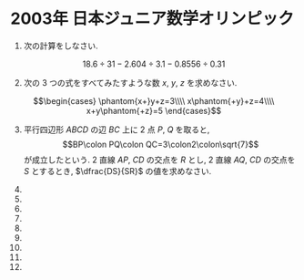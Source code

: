 # 2003年 日本ジュニア数学オリンピック

1. 次の計算をしなさい.

$$18.6\div31-2.604\div3.1-0.8556\div0.31$$

2. 次の $3$ つの式をすべてみたすような数 $x$, $y$, $z$ を求めなさい. 

$$\begin{cases}
\phantom{x+}y+z=3\\\\
x\phantom{+y}+z=4\\\\
x+y\phantom{+z}=5
\end{cases}$$

3. 平行四辺形 $ABCD$ の辺 $BC$ 上に $2$ 点 $P$, $Q$ を取ると, 
$$BP\colon PQ\colon QC=3\colon2\colon\sqrt{7}$$
が成立したという. $2$ 直線 $AP$, $CD$ の交点を $R$ とし, $2$ 直線 $AQ$, $CD$ の交点を $S$ とするとき, $\dfrac{DS}{SR}$ の値を求めなさい.

4. 

5. 

6. 

7. 

8. 

9. 

10. 

11. 

12. 